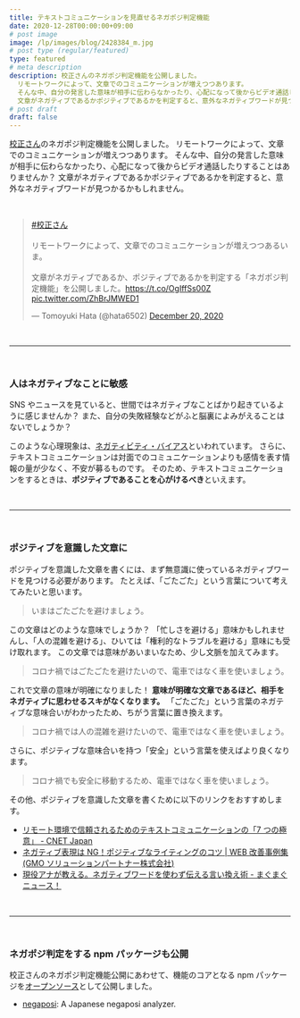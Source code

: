 ```yaml
---
title: テキストコミュニケーションを見直せるネガポジ判定機能
date: 2020-12-28T00:00:00+09:00
# post image
image: /lp/images/blog/2428384_m.jpg
# post type (regular/featured)
type: featured
# meta description
description: 校正さんのネガポジ判定機能を公開しました。
  リモートワークによって、文章でのコミュニケーションが増えつつあります。
  そんな中、自分の発言した意味が相手に伝わらなかったり、心配になって後からビデオ通話したりすることはありませんか？
  文章がネガティブであるかポジティブであるかを判定すると、意外なネガティブワードが見つかるかもしれません。
# post draft
draft: false
---
```


[校正さん](https://kohsei-san.b-hood.site/lp/)のネガポジ判定機能を公開しました。
リモートワークによって、文章でのコミュニケーションが増えつつあります。
そんな中、自分の発言した意味が相手に伝わらなかったり、心配になって後からビデオ通話したりすることはありませんか？
文章がネガティブであるかポジティブであるかを判定すると、意外なネガティブワードが見つかるかもしれません。

<br>

<blockquote class="twitter-tweet"><p lang="ja" dir="ltr"><a href="https://twitter.com/hashtag/%E6%A0%A1%E6%AD%A3%E3%81%95%E3%82%93?src=hash&amp;ref_src=twsrc%5Etfw">#校正さん</a><br><br>リモートワークによって、文章でのコミュニケーションが増えつつあるいま。<br><br>文章がネガティブであるか、ポジティブであるかを判定する「ネガポジ判定機能」を公開しました。<a href="https://t.co/OgIffSs00Z">https://t.co/OgIffSs00Z</a> <a href="https://t.co/ZhBrJMWED1">pic.twitter.com/ZhBrJMWED1</a></p>&mdash; Tomoyuki Hata (@hata6502) <a href="https://twitter.com/hata6502/status/1340789469302046720?ref_src=twsrc%5Etfw">December 20, 2020</a></blockquote> <script async src="https://platform.twitter.com/widgets.js" charset="utf-8"></script>

<br>
<hr>
<br>

### 人はネガティブなことに敏感

SNS やニュースを見ていると、世間ではネガティブなことばかり起きているように感じませんか？
また、自分の失敗経験などがふと脳裏によみがえることはないでしょうか？

このような心理現象は、[ネガティビティ・バイアス](https://www.jumonji-u.ac.jp/sscs/ikeda/cognitive_bias/cate_m/m_11.html)といわれています。
さらに、テキストコミュニケーションは対面でのコミュニケーションよりも感情を表す情報の量が少なく、不安が募るものです。
そのため、テキストコミュニケーションをするときは、**ポジティブであることを心がけるべき**といえます。

<br>
<hr>
<br>

### ポジティブを意識した文章に

ポジティブを意識した文章を書くには、まず無意識に使っているネガティブワードを見つける必要があります。
たとえば、「ごたごた」という言葉について考えてみたいと思います。

> いまはごたごたを避けましょう。

この文章はどのような意味でしょうか？
「忙しさを避ける」意味かもしれませんし、「人の混雑を避ける」、ひいては「権利的なトラブルを避ける」意味にも受け取れます。
この文章では意味があいまいなため、少し文脈を加えてみます。

> コロナ禍ではごたごたを避けたいので、電車ではなく車を使いましょう。

これで文章の意味が明確になりました！
**意味が明確な文章であるほど、相手をネガティブに思わせるスキがなくなります。**
「ごたごた」という言葉のネガティブな意味合いがわかったため、ちがう言葉に置き換えます。

> コロナ禍では人の混雑を避けたいので、電車ではなく車を使いましょう。

さらに、ポジティブな意味合いを持つ「安全」という言葉を使えばより良くなります。

> コロナ禍でも安全に移動するため、電車ではなく車を使いましょう。

その他、ポジティブを意識した文章を書くために以下のリンクをおすすめします。

- [リモート環境で信頼されるためのテキストコミュニケーションの「7 つの極意」 - CNET Japan](https://japan.cnet.com/article/35155786/)
- [ネガティブ表現は NG！ポジティブなライティングのコツ | WEB 改善事例集(GMO ソリューションパートナー株式会社)](https://xn--web-oi9du9bc8tgu2a.com/positive-writing/)
- [現役アナが教える。ネガティブワードを使わず伝える言い換え術 - まぐまぐニュース！](https://www.mag2.com/p/news/422189)

<br>
<hr>
<br>

### ネガポジ判定をする npm パッケージも公開

校正さんのネガポジ判定機能公開にあわせて、機能のコアとなる npm パッケージを[オープンソース](https://ja.wikipedia.org/wiki/%E3%82%AA%E3%83%BC%E3%83%97%E3%83%B3%E3%82%BD%E3%83%BC%E3%82%B9)として公開しました。

- [negaposi](https://github.com/hata6502/negaposi): A Japanese negaposi analyzer.
